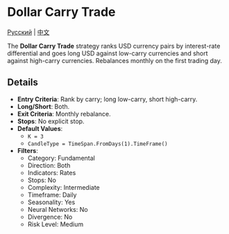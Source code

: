 # Dollar Carry Trade
[Русский](README_ru.md) | [中文](README_zh.md)

The **Dollar Carry Trade** strategy ranks USD currency pairs by interest-rate differential and goes long USD against low-carry currencies and short against high-carry currencies. Rebalances monthly on the first trading day.

## Details
- **Entry Criteria**: Rank by carry; long low-carry, short high-carry.
- **Long/Short**: Both.
- **Exit Criteria**: Monthly rebalance.
- **Stops**: No explicit stop.
- **Default Values**:
  - `K = 3`
  - `CandleType = TimeSpan.FromDays(1).TimeFrame()`
- **Filters**:
  - Category: Fundamental
  - Direction: Both
  - Indicators: Rates
  - Stops: No
  - Complexity: Intermediate
  - Timeframe: Daily
  - Seasonality: Yes
  - Neural Networks: No
  - Divergence: No
  - Risk Level: Medium
